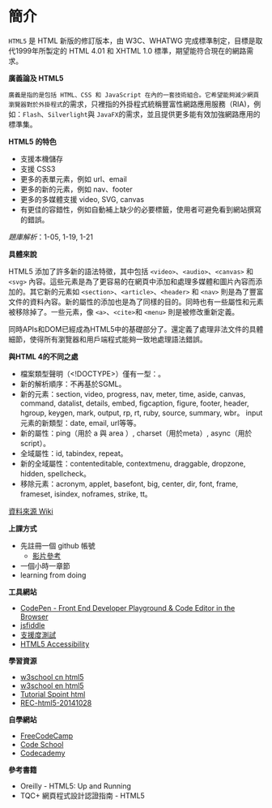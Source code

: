 # 簡介

`HTML5` 是 HTML 新版的修訂版本，由 W3C、WHATWG 完成標準制定，目標是取代1999年所製定的 HTML 4.01 和 XHTML 1.0 標準，期望能符合現在的網路需求。

**廣義論及 HTML5**

`廣義是指的是包括 HTML、CSS 和 JavaScript 在內的一套技術組合。它希望能夠減少網頁瀏覽器對於外掛程式`的需求，只裡指的外掛程式統稱豐富性網路應用服務（RIA)，例如：`Flash`、`Silverlight`與 `JavaFX`的需求，並且提供更多能有效加強網路應用的標準集。

**HTML5 的特色**

* 支援本機儲存
* 支援 CSS3
* 更多的表單元素，例如 url、email
* 更多的新的元素，例如 nav、footer
* 更多的多媒體支援 video, SVG, canvas
* 有更佳的容錯性，例如自動補上缺少的必要標籤，使用者可避免看到網站撰寫的錯誤。

*題庫解析*：1-05, 1-19, 1-21

**具體來說**

HTML5 添加了許多新的語法特徵，其中包括 `<video>`、`<audio>`、`<canvas>` 和 `<svg>` 內容。這些元素是為了更容易的在網頁中添加和處理多媒體和圖片內容而添加的。其它新的元素如 `<section>`、`<article>`、`<header>` 和 `<nav>` 則是為了豐富文件的資料內容。新的屬性的添加也是為了同樣的目的。同時也有一些屬性和元素被移除掉了。一些元素，像 `<a>`、`<cite>`和 `<menu>` 則是被修改重新定義。

同時APIs和DOM已經成為HTML5中的基礎部分了。還定義了處理非法文件的具體細節，使得所有瀏覽器和用戶端程式能夠一致地處理語法錯誤。

**與HTML 4的不同之處**

* 檔案類型聲明（<!DOCTYPE>）僅有一型：<!DOCTYPE HTML>。
* 新的解析順序：不再基於SGML。
* 新的元素：section, video, progress, nav, meter, time, aside, canvas, command, datalist, details, embed, figcaption, figure, footer, header, hgroup, keygen, mark, output, rp, rt, ruby, source, summary, wbr。
input 元素的新類型：date, email, url等等。
* 新的屬性：ping（用於 a 與 area ）, charset（用於meta）, async（用於script）。
* 全域屬性：id, tabindex, repeat。
* 新的全域屬性：contenteditable, contextmenu, draggable, dropzone, hidden, spellcheck。
* 移除元素：acronym, applet, basefont, big, center, dir, font, frame, frameset, isindex, noframes, strike, tt。

[資料來源 Wiki](https://zh.wikipedia.org/wiki/HTML5)

**上課方式**

* 先註冊一個 github 帳號
    * [影片參考](https://www.youtube.com/watch?v=LIhoP5omcG4)
* 一個小時一章節
* learning from doing

**工具網站**

* [CodePen - Front End Developer Playground &amp; Code Editor in the Browser](https://codepen.io/)
* [jsfiddle](https://jsfiddle.net/)
* [支援度測試](http://html5test.com/)
* [HTML5 Accessibility](http://www.html5accessibility.com/)

**學習資源**

* [w3school cn html5](http://www.w3school.com.cn/html5/index.asp)
* [w3school en html5](http://www.w3schools.com/html/html5_intro.asp)
* [Tutorial Spoint html](https://www.tutorialspoint.com/html/index.htm)
* [REC-html5-20141028](https://www.w3.org/TR/html5/Overview.html)

**自學網站**

* [FreeCodeCamp](https://www.freecodecamp.com/)
* [Code School](https://codeschool.com/)
* [Codecademy](https://www.codecademy.com/)

**參考書籍**

* Oreilly - HTML5: Up and Running
* TQC+ 網頁程式設計認證指南 - HTML5
